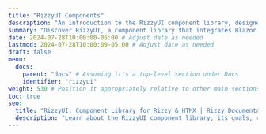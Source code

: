 ```yaml
---
title: "RizzyUI Components"
description: "An introduction to the RizzyUI component library, designed for building server-rendered UIs with ASP.NET Core, Blazor, and HTMX."
summary: "Discover RizzyUI, a component library that integrates Blazor Components, Tailwind CSS, and Alpine.js to create themeable, interactive UIs for your Rizzy and HTMX applications."
date: 2024-07-28T10:00:00-05:00 # Adjust date as needed
lastmod: 2024-07-28T10:00:00-05:00 # Adjust date as needed
draft: false
menu:
  docs:
    parent: "docs" # Assuming it's a top-level section under Docs
    identifier: "rizzyui"
weight: 530 # Position it appropriately relative to other main sections
toc: true
seo:
  title: "RizzyUI: Component Library for Rizzy & HTMX | Rizzy Documentation"
  description: "Learn about the RizzyUI component library, its goals, relationship with Rizzy/HTMX, and how it helps build server-rendered ASP.NET applications with Blazor Components, Tailwind, and Alpine.js."
---
```


